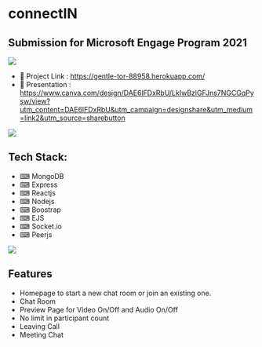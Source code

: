 # connectIN

## Submission for Microsoft Engage Program 2021

<img src="https://i.imgur.com/Anopa6Y.jpg">

- 💬 Project Link : https://gentle-tor-88958.herokuapp.com/ 
- 💬 Presentation : https://www.canva.com/design/DAE6lFDxRbU/LkIwBzlGFJns7NGCGqPysw/view?utm_content=DAE6lFDxRbU&utm_campaign=designshare&utm_medium=link2&utm_source=sharebutton

<img src="https://user-images.githubusercontent.com/73097560/115834477-dbab4500-a447-11eb-908a-139a6edaec5c.gif"> </img>
## Tech Stack: </br>
- ⌨ MongoDB </br>
- ⌨ Express </br>
- ⌨ Reactjs </br>
- ⌨ Nodejs </br>
- ⌨ Boostrap </br>
- ⌨ EJS </br>
- ⌨ Socket.io </br>
- ⌨ Peerjs </br>

<img src="https://user-images.githubusercontent.com/73097560/115834477-dbab4500-a447-11eb-908a-139a6edaec5c.gif"> </img>
## Features

- Homepage to start a new chat room or join an existing one.
- Chat Room
- Preview Page for Video On/Off and Audio On/Off
- No limit in participant count
- Leaving Call
- Meeting Chat
